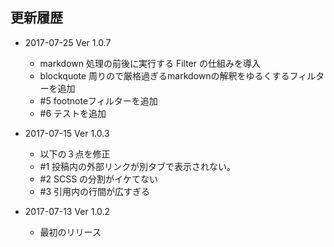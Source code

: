 更新履歴
--------

* 2017-07-25 Ver 1.0.7
  * markdown 処理の前後に実行する Filter の仕組みを導入
  * blockquote 周りので厳格過ぎるmarkdownの解釈をゆるくするフィルターを追加
  * #5 footnoteフィルターを追加
  * #6 テストを追加

* 2017-07-15 Ver 1.0.3
  * 以下の３点を修正
  * #1 投稿内の外部リンクが別タブで表示されない。
  * #2 SCSS の分割がイケてない
  * #3 引用内の行間が広すぎる

* 2017-07-13 Ver 1.0.2
  * 最初のリリース

